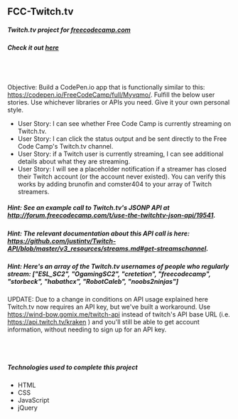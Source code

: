 ## FCC-Twitch.tv
##### Twitch.tv project for [freecodecamp.com](https://www.freecodecamp.com/challenges/use-the-twitchtv-json-api)
##### Check it out [here](http://htmlpreview.github.io/?https://github.com/moT01/FCC-Twitch.tv/blob/master/index.html)

<br/>
<br/>

Objective: Build a CodePen.io app that is functionally similar to this: https://codepen.io/FreeCodeCamp/full/Myvqmo/.
Fulfill the below user stories. Use whichever libraries or APIs you need. Give it your own personal style.
- User Story: I can see whether Free Code Camp is currently streaming on Twitch.tv.
- User Story: I can click the status output and be sent directly to the Free Code Camp's Twitch.tv channel.
- User Story: if a Twitch user is currently streaming, I can see additional details about what they are streaming.
- User Story: I will see a placeholder notification if a streamer has closed their Twitch account (or the account never existed). You can verify this works by adding brunofin and comster404 to your array of Twitch streamers.

##### Hint: See an example call to Twitch.tv's JSONP API at http://forum.freecodecamp.com/t/use-the-twitchtv-json-api/19541.
##### Hint: The relevant documentation about this API call is here: https://github.com/justintv/Twitch-API/blob/master/v3_resources/streams.md#get-streamschannel.
##### Hint: Here's an array of the Twitch.tv usernames of people who regularly stream: ["ESL_SC2", "OgamingSC2", "cretetion", "freecodecamp", "storbeck", "habathcx", "RobotCaleb", "noobs2ninjas"]
UPDATE: Due to a change in conditions on API usage explained here Twitch.tv now requires an API key, but we've built a workaround. Use https://wind-bow.gomix.me/twitch-api instead of twitch's API base URL (i.e. https://api.twitch.tv/kraken ) and you'll still be able to get account information, without needing to sign up for an API key.

<br/>
<br/>

##### Technologies used to complete this project
- HTML
- CSS
- JavaScript
- jQuery
